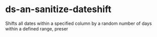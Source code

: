 # ds-an-sanitize-dateshift
Shifts all dates within a specified column by a random number of days within a defined range, preser
